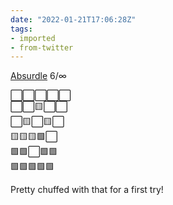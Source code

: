 ```yaml
---
date: "2022-01-21T17:06:28Z"
tags:
- imported
- from-twitter
---
```

[Absurdle](https://qntm.org/absurdle) 6/∞

⬜⬜⬜⬜⬜\
⬜⬜🟨⬜⬜\
⬜🟨⬜🟨⬜\
🟨🟨🟨🟩⬜\
🟩🟩⬜🟩🟩\
🟩🟩🟩🟩🟩

Pretty chuffed with that for a first try!
